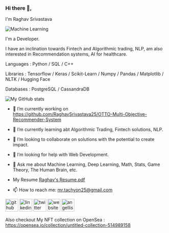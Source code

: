 ### Hi there 👋,

I'm Raghav Srivastava

![Machine Learning](https://pbs.twimg.com/profile_banners/1469129923004538884/1658736319/1500x500)

I'm a Developer.

I have an inclination towards Fintech and Algorithmic trading, NLP, am also interested in Recommendation systems, AI for healthcare. 

Languages : Python / SQL / C++ 

Libraries : Tensorflow / Keras / Scikit-Learn / Numpy / Pandas / Matplotlib / NLTK / Hugging Face

Databases : PostgreSQL / CassandraDB 


![My GitHub stats](https://github-readme-stats.vercel.app/api?username=RaghavSrivastava25&show_icons=true&theme=tokyonight)

- 🔭 I’m currently working on https://github.com/RaghavSrivastava25/OTTO-Multi-Objective-Recommender-System

- 🌱 I’m currently learning abt Algorithmic Trading, Fintech solutions, NLP.

- 👯 I’m looking to collaborate on solutions with the potential to create impact. 

- 🤔 I’m looking for help with Web Development.

- 💬 Ask me about Machine Learning, Deep Learning, Math, Stats, Game Theory, The Human Brain, etc. 

- My Resume
[Raghav's Resume.pdf](https://github.com/RaghavSrivastava25/RaghavSrivastava25/files/9661734/Raghav.s.Resume.pdf)

- 📫 How to reach me: mr.tachyon25@gmail.com 


[<img src='https://cdn.jsdelivr.net/npm/simple-icons@3.0.1/icons/github.svg' alt='github' height='40'>](https://github.com/https://github.com/RaghavSrivastava25) [<img src='https://cdn.jsdelivr.net/npm/simple-icons@3.0.1/icons/linkedin.svg' alt='linkedin' height='40'>](https://www.linkedin.com/in/https://www.linkedin.com/in/raghav-srivastava-4a7002224//) [<img src='https://cdn.jsdelivr.net/npm/simple-icons@3.0.1/icons/twitter.svg' alt='twitter' height='40'>](https://twitter.com/https://twitter.com/Raghav_11001_ai)  [<img src='https://cdn.jsdelivr.net/npm/simple-icons@3.0.1/icons/icloud.svg' alt='website' height='40'>](https://www.notion.so/Raghav-Srivastava-a18bb03c955242ebae845af1096cb130) [<img src='https://cdn.jsdelivr.net/npm/simple-icons@3.0.1/icons/angellist.svg' alt='angellist' height='40'>](https://angel.co/u/raghav-srivastava-8) 



Also checkout My NFT collection on OpenSea :
https://opensea.io/collection/untitled-collection-514989158
